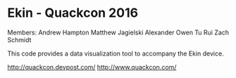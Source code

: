 # Ekin - Quackcon 2016

Members:
Andrew Hampton
Matthew Jagielski
Alexander Owen
Tu Rui
Zach Schmidt

This code provides a data visualization tool to accompany the Ekin device.

http://quackcon.devpost.com/
http://www.quackcon.com/
